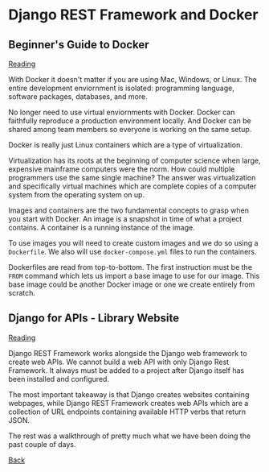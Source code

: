 # Django REST Framework and Docker

## Beginner's Guide to Docker

[Reading](https://wsvincent.com/beginners-guide-to-docker/)

With Docker it doesn't matter if you are using Mac, Windows, or Linux. The entire development enviornment is isolated: programming language, software packages, databases, and more.

No longer need to use virtual enviornments with Docker. Docker can faithfully reproduce a production environment locally. And Docker can be shared among team members so everyone is working on the same setup.

Docker is really just Linux containers which are a type of virtualization.

Virtualization has its roots at the beginning of computer science when large, expensive mainframe computers were the norm. How could multiple programmers use the same single machine? The answer was virtualization and specifically virtual machines which are complete copies of a computer system from the operating system on up.

Images and containers are the two fundamental concepts to grasp when you start with Docker. An image is a snapshot in time of what a project contains. A container is a running instance of the image.

To use images you will need to create custom images and we do so using a `Dockerfile`. We also will use `docker-compose.yml` files to run the containers.

Dockerfiles are read from top-to-bottom. The first instruction must be the `FROM` command which lets us import a base image to use for our image. This base image could be another Docker image or one we create entirely from scratch.


## Django for APIs - Library Website

[Reading](https://djangoforapis.com/library-website-and-api/)

Django REST Framework works alongside the Django web framework to create web APIs. We cannot build a web API with only Django Rest Framework. It always must be added to a project after Django itself has been installed and configured.

The most important takeaway is that Django creates websites containing webpages, while Django REST Framework creates web APIs which are a collection of URL endpoints containing available HTTP verbs that return JSON.

The rest was a walkthrough of pretty much what we have been doing the past couple of days.

[Back](README.md)